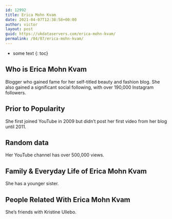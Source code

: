 ```yaml
---
id: 12992
title: Erica Mohn Kvam
date: 2021-04-07T12:38:58+00:00
author: victor
layout: post
guid: https://ukdataservers.com/erica-mohn-kvam/
permalink: /04/07/erica-mohn-kvam/
---
```


* some text
{: toc}


## Who is Erica Mohn Kvam



Blogger who gained fame for her self-titled beauty and fashion blog. She also gained a significant social following, with over 190,000 Instagram followers.

                
                
                
## Prior to Popularity



She first joined YouTube in 2009 but didn&#8217;t post her first video from her blog until 2011.

                
                
                
## Random data



Her YouTube channel has over 500,000 views.

                
                
                
## Family & Everyday Life of Erica Mohn Kvam



She has a younger sister.

                
                
                
## People Related With Erica Mohn Kvam



She&#8217;s friends with Kristine Ullebo.

                
              
            
          
          
          